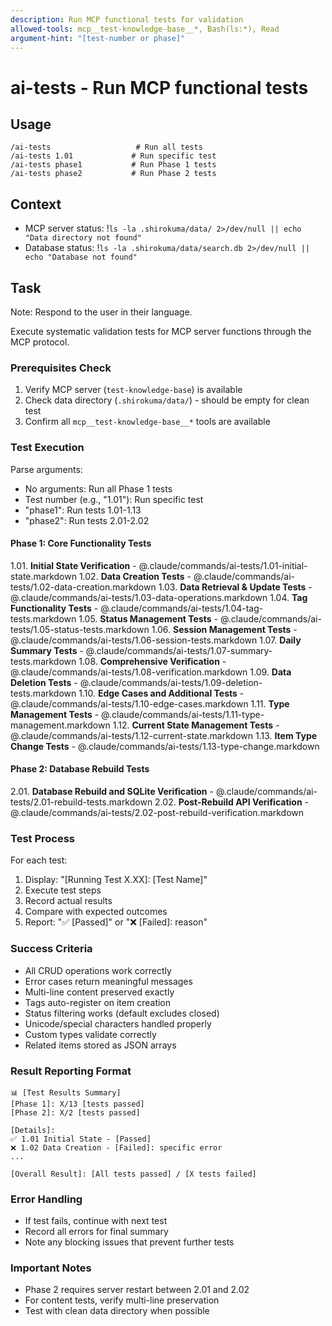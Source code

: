 ```yaml
---
description: Run MCP functional tests for validation
allowed-tools: mcp__test-knowledge-base__*, Bash(ls:*), Read
argument-hint: "[test-number or phase]"
---
```


# ai-tests - Run MCP functional tests

## Usage
```
/ai-tests                   # Run all tests
/ai-tests 1.01             # Run specific test
/ai-tests phase1           # Run Phase 1 tests
/ai-tests phase2           # Run Phase 2 tests
```

## Context
- MCP server status: !`ls -la .shirokuma/data/ 2>/dev/null || echo "Data directory not found"`
- Database status: !`ls -la .shirokuma/data/search.db 2>/dev/null || echo "Database not found"`

## Task

Note: Respond to the user in their language.

Execute systematic validation tests for MCP server functions through the MCP protocol.

### Prerequisites Check
1. Verify MCP server (`test-knowledge-base`) is available
2. Check data directory (`.shirokuma/data/`) - should be empty for clean test
3. Confirm all `mcp__test-knowledge-base__*` tools are available

### Test Execution

Parse arguments:
- No arguments: Run all Phase 1 tests
- Test number (e.g., "1.01"): Run specific test
- "phase1": Run tests 1.01-1.13
- "phase2": Run tests 2.01-2.02

#### Phase 1: Core Functionality Tests
1.01. **Initial State Verification** - @.claude/commands/ai-tests/1.01-initial-state.markdown
1.02. **Data Creation Tests** - @.claude/commands/ai-tests/1.02-data-creation.markdown
1.03. **Data Retrieval & Update Tests** - @.claude/commands/ai-tests/1.03-data-operations.markdown
1.04. **Tag Functionality Tests** - @.claude/commands/ai-tests/1.04-tag-tests.markdown
1.05. **Status Management Tests** - @.claude/commands/ai-tests/1.05-status-tests.markdown
1.06. **Session Management Tests** - @.claude/commands/ai-tests/1.06-session-tests.markdown
1.07. **Daily Summary Tests** - @.claude/commands/ai-tests/1.07-summary-tests.markdown
1.08. **Comprehensive Verification** - @.claude/commands/ai-tests/1.08-verification.markdown
1.09. **Data Deletion Tests** - @.claude/commands/ai-tests/1.09-deletion-tests.markdown
1.10. **Edge Cases and Additional Tests** - @.claude/commands/ai-tests/1.10-edge-cases.markdown
1.11. **Type Management Tests** - @.claude/commands/ai-tests/1.11-type-management.markdown
1.12. **Current State Management Tests** - @.claude/commands/ai-tests/1.12-current-state.markdown
1.13. **Item Type Change Tests** - @.claude/commands/ai-tests/1.13-type-change.markdown

#### Phase 2: Database Rebuild Tests
2.01. **Database Rebuild and SQLite Verification** - @.claude/commands/ai-tests/2.01-rebuild-tests.markdown
2.02. **Post-Rebuild API Verification** - @.claude/commands/ai-tests/2.02-post-rebuild-verification.markdown

### Test Process
For each test:
1. Display: "[Running Test X.XX]: [Test Name]"
2. Execute test steps
3. Record actual results
4. Compare with expected outcomes
5. Report: "✅ [Passed]" or "❌ [Failed]: reason"

### Success Criteria
- All CRUD operations work correctly
- Error cases return meaningful messages
- Multi-line content preserved exactly
- Tags auto-register on item creation
- Status filtering works (default excludes closed)
- Unicode/special characters handled properly
- Custom types validate correctly
- Related items stored as JSON arrays

### Result Reporting Format
```
📊 [Test Results Summary]
[Phase 1]: X/13 [tests passed]
[Phase 2]: X/2 [tests passed]

[Details]:
✅ 1.01 Initial State - [Passed]
❌ 1.02 Data Creation - [Failed]: specific error
...

[Overall Result]: [All tests passed] / [X tests failed]
```

### Error Handling
- If test fails, continue with next test
- Record all errors for final summary
- Note any blocking issues that prevent further tests

### Important Notes
- Phase 2 requires server restart between 2.01 and 2.02
- For content tests, verify multi-line preservation
- Test with clean data directory when possible